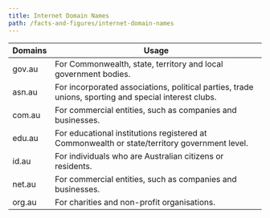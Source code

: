```yaml
---
title: Internet Domain Names
path: /facts-and-figures/internet-domain-names 
---
```


<div class="domain-name-table">

| Domains | Usage                                                                                                |
| ------- | ---------------------------------------------------------------------------------------------------- |
| gov.au  | For Commonwealth, state, territory and local government bodies.                                      |
| asn.au  | For incorporated associations, political parties, trade unions, sporting and special interest clubs. |
| com.au  | For commercial entities, such as companies and businesses.                                           |
| edu.au  | For educational institutions registered at Commonwealth or state/territory government level.         |
| id.au   | For individuals who are Australian citizens or residents.                                            |
| net.au  | For commercial entities, such as companies and businesses.                                           |
| org.au  | For charities and non-profit organisations.                                                          |

</div>
